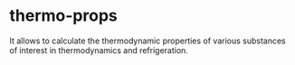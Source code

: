 # thermo-props
It allows to calculate the thermodynamic properties of various substances of interest in thermodynamics and refrigeration.
